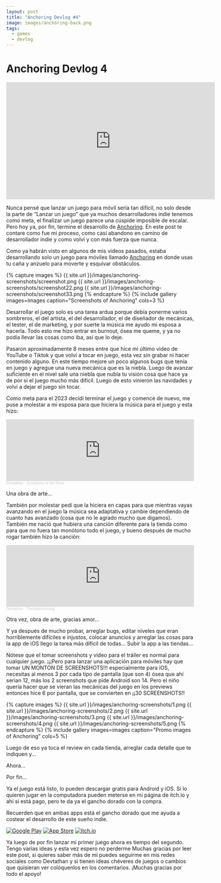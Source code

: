 ```yaml
---
layout: post
title: "Anchoring Devlog #4"
image: images/anchoring-back.png
tags:
  - games
  - devlog
---
```



# Anchoring Devlog 4

<iframe width="560" height="315" src="https://www.youtube.com/embed/-Pt-l6G21iY?controls=0" title="YouTube video player" frameborder="0" allow="accelerometer; autoplay; clipboard-write; encrypted-media; gyroscope; picture-in-picture; web-share" allowfullscreen></iframe>

Nunca pensé que lanzar un juego para móvil sería tan difícil,
no solo desde la parte de “Lanzar un juego”
que ya muchos desarrolladores indie tenemos como meta,
el finalizar un juego parece una cúspide imposible de escalar.
Pero hoy ya, por fin, termine el desarrollo de [Anchoring](https://gamedevtathan.com/apps/anchoring/Anchoring.html).
En este post te contare como fue mi proceso,
como casi abandono en camino de desarrollador indie
y como volví y con más fuerza que nunca.

Como ya habrán visto en algunos de mis videos pasados,
estaba desarrollando solo un juego para móviles llamado [Anchoring](https://gamedevtathan.com/apps/anchoring/Anchoring.html)
en donde usas tu caña y anzuelo para moverte y esquivar obstáculos.

{% capture images %}
	{{ site.url }}/images/anchoring-screenshots/screenshot.png
	{{ site.url }}/images/anchoring-screenshots/screenshot22.png
	{{ site.url }}/images/anchoring-screenshots/screenshot33.png
{% endcapture %}
{% include gallery images=images caption="Screenshots of Anchoring" cols=3 %}

Desarrollar el juego solo es una tarea ardua
porque debía ponerme varios sombreros,
el del artista, el del desarrollador, el de diseñador de mecánicas,
el tester, el de marketing, y por suerte la música me ayudo mi esposa a hacerla.
 Todo esto me hizo entrar en burnout, ósea me queme,
 y ya no podía llevar las cosas como iba, así que lo deje.

Pasaron aproximadamente 8 meses
entre que hice mi último video de YouTube o Tiktok
y que volví a tocar en juego, esta vez sin grabar ni hacer contenido alguno.
En este tiempo mejore un poco algunos bugs que tenía en juego
y agregue una nueva mecánica que es la niebla.
Luego de avanzar suficiente en el nivel sale una niebla
que nubla tu visión cosa que hace ya de por si el juego mucho más difícil.
Luego de esto vinieron las navidades y volví a dejar el juego sin tocar.

Como meta para el 2023 decidí terminar el juego y comencé de nuevo,
me puse a molestar a mi esposa
para que hiciera la música para el juego y esta hizo:

<iframe width="100%" height="166" scrolling="no" frameborder="no" allow="autoplay" src="https://w.soundcloud.com/player/?url=https%3A//api.soundcloud.com/tracks/1491724171&color=%231f2317&auto_play=false&hide_related=false&show_comments=true&show_user=true&show_reposts=false&show_teaser=true"></iframe><div style="font-size: 10px; color: #cccccc;line-break: anywhere;word-break: normal;overflow: hidden;white-space: nowrap;text-overflow: ellipsis; font-family: Interstate,Lucida Grande,Lucida Sans Unicode,Lucida Sans,Garuda,Verdana,Tahoma,sans-serif;font-weight: 100;"><a href="https://soundcloud.com/jonathan-armas-621152172" title="Devtathan" target="_blank" style="color: #cccccc; text-decoration: none;">Devtathan</a> · <a href="https://soundcloud.com/jonathan-armas-621152172/symphony-of-the-river" title="Symphony of the River" target="_blank" style="color: #cccccc; text-decoration: none;">Symphony of the River</a></div>

Una obra de arte…

También por molestar pedí que la hiciera en capas
para que mientras vayas avanzando en el juego la música sea adaptativa
y cambie dependiendo de cuanto has avanzado
(cosa que no le agrado mucho que digamos).
También me nació que hubiera una canción diferente para la tienda
como para que no fuera tan monótono todo el juego,
y bueno después de mucho rogar también hizo la canción:

<iframe width="100%" height="166" scrolling="no" frameborder="no" allow="autoplay" src="https://w.soundcloud.com/player/?url=https%3A//api.soundcloud.com/tracks/1491724144&color=%231f2317&auto_play=false&hide_related=false&show_comments=true&show_user=true&show_reposts=false&show_teaser=true"></iframe><div style="font-size: 10px; color: #cccccc;line-break: anywhere;word-break: normal;overflow: hidden;white-space: nowrap;text-overflow: ellipsis; font-family: Interstate,Lucida Grande,Lucida Sans Unicode,Lucida Sans,Garuda,Verdana,Tahoma,sans-serif;font-weight: 100;"><a href="https://soundcloud.com/jonathan-armas-621152172" title="Devtathan" target="_blank" style="color: #cccccc; text-decoration: none;">Devtathan</a> · <a href="https://soundcloud.com/jonathan-armas-621152172/tiendaanchoring" title="TiendaAnchoring" target="_blank" style="color: #cccccc; text-decoration: none;">TiendaAnchoring</a></div>

Otra vez, obra de arte, gracias amor…

Y ya después de mucho probar, arreglar bugs,
editar niveles que eran horriblemente difíciles e injustos,
colocar anuncios y arreglar las cosas para la app de iOS
llego la tarea más difícil de todas… Subir la app a las tiendas…

Nótese que el tomar screenshots y video para el tráiler
es normal para cualquier juego.
¡¡¡Pero para lanzar una aplicación para móviles
hay que tomar UN MONTON DE SCREENSHOTS!!!
especialmente para iOS,
necesitas al menos 3 por cada tipo de pantalla (que son 4)
ósea que ahí serian 12, más los 2 screenshots que pide Android son 14.
Pero el niño quería hacer que se vieran las mecánicas del juego
en los previews entonces hice 6 por pantalla,
que se convierten en ¡¡30 SCREENSHOTS!!

{% capture images %}
	{{ site.url }}/images/anchoring-screenshots/1.png
	{{ site.url }}/images/anchoring-screenshots/2.png
	{{ site.url }}/images/anchoring-screenshots/3.png
  {{ site.url }}/images/anchoring-screenshots/4.png
  {{ site.url }}/images/anchoring-screenshots/5.png
{% endcapture %}
{% include gallery images=images caption="Promo images of Anchoring" cols=5 %}

Luego de eso ya toca el review en cada tienda,
arreglar cada detalle que te indiquen y…

Ahora…

Por fin…

Ya el juego está listo, lo pueden descargar gratis para Android y iOS.
Si lo quieren jugar en la computadora pueden meterse en mi página de itch.io
y ahí si está pago, pero te da ya el gancho dorado con la compra.

Recuerden que en ambas apps está el gancho dorado
que me ayuda a costear el desarrollo de este sueño indie.

[![Google Play](https://gamedevtathan.com/images/logos/googleplaylogo-small.png)](https://play.google.com/store/apps/details?id=com.devtathan.anchoring)
[![App Store](https://gamedevtathan.com/images/logos/appstorelogo-small.png)](https://apps.apple.com/us/app/anchoring-game/id6446855241)
[![itch.io](https://gamedevtathan.com/images/logos/itchlogo-small.png)](https://devtathan.itch.io/anchoring)

Ya luego de por fin lanzar mi primer juego
ahora es tiempo del segundo.
Tengo varias ideas y esta vez espero no perderme
Muchas gracias por leer este post,
si quieres saber más de mi
puedes seguirme en mis redes sociales como Devtathan
y si tienen ideas chéveres de juegos
o cambios que quisieran ver colóquenlos en los comentarios.
¡Muchas gracias por todo el apoyo!

